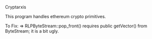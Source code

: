 Cryptarxis

This program handles ethereum crypto primitives.

To Fix:
=> RLPByteStream::pop_front() requires public getVector() from ByteStream; it is a bit ugly.